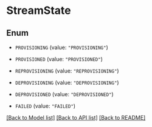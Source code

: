 # StreamState

## Enum


* `PROVISIONING` (value: `"PROVISIONING"`)

* `PROVISIONED` (value: `"PROVISIONED"`)

* `REPROVISIONING` (value: `"REPROVISIONING"`)

* `DEPROVISIONING` (value: `"DEPROVISIONING"`)

* `DEPROVISIONED` (value: `"DEPROVISIONED"`)

* `FAILED` (value: `"FAILED"`)


[[Back to Model list]](../README.md#documentation-for-models) [[Back to API list]](../README.md#documentation-for-api-endpoints) [[Back to README]](../README.md)


